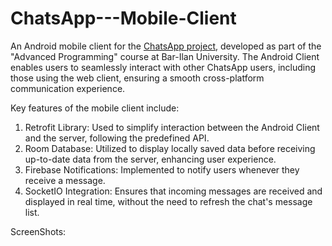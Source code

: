 # ChatsApp---Mobile-Client
An Android mobile client for the [ChatsApp project](https://github.com/AmirSchreiber1/ChatsApp---Web-Server-and-Client), developed as part of the "Advanced Programming" course at Bar-Ilan University. The Android Client enables users to seamlessly interact with other ChatsApp users, including those using the web client, ensuring a smooth cross-platform communication experience.

Key features of the mobile client include:
1. Retrofit Library: Used to simplify interaction between the Android Client and the server, following the predefined API.
2. Room Database: Utilized to display locally saved data before receiving up-to-date data from the server, enhancing user experience.
3. Firebase Notifications: Implemented to notify users whenever they receive a message.
4. SocketIO Integration: Ensures that incoming messages are received and displayed in real time, without the need to refresh the chat's message list.

ScreenShots:
